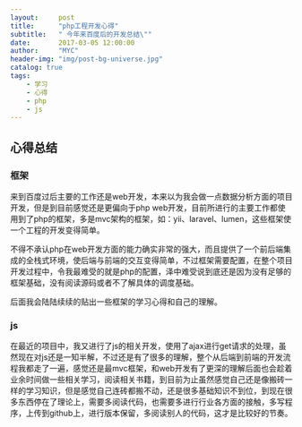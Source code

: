```yaml
---
layout:     post
title:      "php工程开发心得"
subtitle:   " 今年来百度后的开发总结\""
date:       2017-03-05 12:00:00
author:     "MYC"
header-img: "img/post-bg-universe.jpg"
catalog: true
tags:
    - 学习 
    - 心得
    - php
    - js
---
```


## 心得总结

### 框架

来到百度过后主要的工作还是web开发，本来以为我会做一点数据分析方面的项目开发，但是到目前感觉还是更偏向于php web开发，目前所进行的主要工作都使用到了php的框架，多是mvc架构的框架，如：yii、laravel、lumen，这些框架使一个工程的开发变得简单。

不得不承认php在web开发方面的能力确实非常的强大，而且提供了一个前后端集成的全栈式环境，使后端与前端的交互变得简单，不过框架需要配置，在整个项目开发过程中，令我最难受的就是php的配置，泽中难受说到底还是因为没有足够的框架基础，没有阅读源码或者不了解具体的调度基础。

后面我会陆陆续续的贴出一些框架的学习心得和自己的理解。

### js

在最近的项目中，我又进行了js的相关开发，使用了ajax进行get请求的处理，虽然现在对js还是一知半解，不过还是有了很多的理解，整个从后端到前端的开发流程我都走了一遍，感觉还是最mvc框架，和web开发有了更深的理解后面也会趁着业余时间做一些相关学习，阅读相关书籍，到目前为止虽然感觉自己还是像搬砖一样的学习知识，但是感觉自己连砖都搬不动，还是很多基础知识不到位，到现在很多东西停在了理论上，需要多阅读代码，也需要多进行行业各方面的接触，多写程序，上传到github上，进行版本保留，多阅读别人的代码，这才是比较好的节奏。



